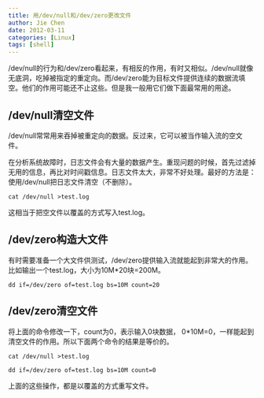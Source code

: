 ```yaml
---
title: 用/dev/null和/dev/zero更改文件
author: Jie Chen
date: 2012-03-11
categories: [Linux]
tags: [shell]
---
```


/dev/null的行为和/dev/zero看起来，有相反的作用，有时又相似。/dev/null就像无底洞，吃掉被指定的重定向。而/dev/zero能为目标文件提供连续的数据流填空。他们的作用可能还不止这些。但是我一般用它们做下面最常用的用途。

## /dev/null清空文件

/dev/null常常用来吞掉被重定向的数据。反过来，它可以被当作输入流的空文件。

在分析系统故障时，日志文件会有大量的数据产生。重现问题的时候，首先过滤掉无用的信息，再比对时间戳信息。日志文件太大，非常不好处理。最好的方法是：使用/dev/null把日志文件清空（不删除）。

~~~
cat /dev/null >test.log 
~~~

这相当于把空文件以覆盖的方式写入test.log。

## /dev/zero构造大文件

有时需要准备一个大文件供测试，/dev/zero提供输入流就能起到非常大的作用。比如输出一个test.log，大小为10M*20块=200M。

~~~
dd if=/dev/zero of=test.log bs=10M count=20
~~~

## /dev/zero清空文件

将上面的命令修改一下，count为0，表示输入0块数据， 0*10M=0，一样能起到清空文件的作用。所以下面两个命令的结果是等价的。

~~~
cat /dev/null >test.log 
~~~

~~~
dd if=/dev/zero of=test.log bs=10M count=0
~~~

上面的这些操作，都是以覆盖的方式重写文件。
